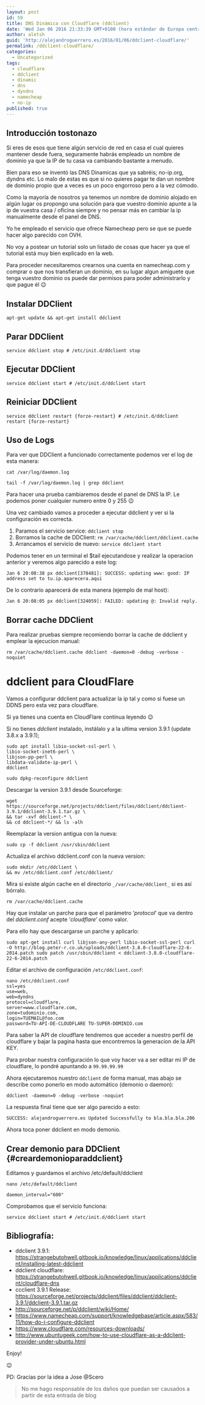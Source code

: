 ```yaml
---
layout: post
id: 59
title: DNS Dinámica con Cloudflare (ddclient)
date: 'Wed Jan 06 2016 21:33:39 GMT+0100 (hora estándar de Europa central)'
author: aletsh
guid: 'http://alejandroguerrero.es/2016/01/06/ddclient-cloudflare/'
permalink: /ddclient-cloudflare/
categories:
  - Uncategorized
tags:
  - cloudflare
  - ddclient
  - dinamic
  - dns
  - dyndns
  - namecheap
  - no-ip
published: true
---
```

## Introducción tostonazo

Si eres de esos que tiene algún servicio de red en casa el cual quieres mantener desde fuera, seguramente habrás empleado un nombre de dominio ya que la IP de tu casa va cambiando bastante a menudo.

Bien para eso se inventó las DNS Dinamicas que ya sabréis; no-ip.org, dyndns etc. Lo malo de estas es que si no quieres pagar te dan un nombre de dominio propio que a veces es un poco engorroso pero a la vez cómodo.

Como la mayoría de nosotros ya tenemos un nombre de dominio alojado en algún lugar os propongo una solución para que vuestro dominio apunte a la ip de vuestra casa / oficina siempre y no pensar más en cambiar la ip manualmente desde el panel de DNS.

Yo he empleado el servicio que ofrece Namecheap pero se que se puede hacer algo parecido con OVH.

No voy a postear un tutorial solo un listado de cosas que hacer ya que el tutorial está muy bien explicado en la web.

Para proceder necesitaremos crearnos una cuenta en namecheap.com y comprar o que nos transfieran un dominio, en su lugar algun amiguete que tenga vuestro dominio os puede dar permisos para poder administrarlo y que pague él 😉

## Instalar DDClient 

`apt-get update && apt-get install ddclient`

## Parar DDClient

`service ddclient stop # /etc/init.d/ddclient stop`

## Ejecutar DDClient 

`service ddclient start # /etc/init.d/ddclient start`

## Reiniciar DDClient 

`service ddclient restart {forze-restart} # /etc/init.d/ddclient restart {forze-restart}`

## Uso de Logs

Para ver que DDClient a funcionado correctamente podemos ver el log de esta manera:

`cat /var/log/daemon.log`

`tail -f /var/log/daemon.log | grep ddclient`

Para hacer una prueba cambiaremos desde el panel de DNS la IP. Le podemos poner cualquier numero entre 0 y 255 😉

Una vez cambiado vamos a proceder a ejecutar ddclient y ver si la configuración es correcta.

1. Paramos el servicio service: `ddclient stop`
2. Borramos la cache de DDClient: `rm /var/cache/ddclient/ddclient.cache` 
3. Arrancamos el servicio de nuevo: `service ddclient start`

Podemos tener en un terminal el $tail ejecutandose y realizar la operacion anterior y veremos algo parecido a este log:

`Jan 6 20:08:38 px ddclient[378481]: SUCCESS: updating www: good: IP address set to tu.ip.aparecera.aqui`

De lo contrario aparecerá de esta manera (ejemplo de mal host):

`Jan 6 20:08:05 px ddclient[324059]: FAILED: updating @: Invalid reply.`

## Borrar cache DDClient

Para realizar pruebas siempre recomiendo borrar la cache de ddclient y emplear la ejecucion manual:

`rm /var/cache/ddclient.cache ddclient -daemon=0 -debug -verbose -noquiet`

# ddclient para CloudFlare

Vamos a configurar ddclient para actualizar la ip tal y como si fuese un DDNS pero esta vez para cloudflare.

Si ya tienes una cuenta en CloudFlare continua leyendo 😉

Si no tienes _ddclient_ instalado, instálalo y a la ultima version 3.9.1 (update 3.8.x a 3.9.1);

    sudo apt install libio-socket-ssl-perl \
    libio-socket-inet6-perl \
    libjson-pp-perl \
    libdata-validate-ip-perl \
    ddclient

    sudo dpkg-reconfigure ddclient

Descargar la version 3.9.1 desde Sourceforge:

    wget https://sourceforge.net/projects/ddclient/files/ddclient/ddclient-3.9.1/ddclient-3.9.1.tar.gz \
    && tar -xvf ddclient-* \
    && cd ddclient-*/ && ls -alh
    
Reemplazar la version antigua con la nueva:

    sudo cp -f ddclient /usr/sbin/ddclient

Actualiza el archivo ddclient.conf con la nueva version:

    sudo mkdir /etc/ddclient \
    && mv /etc/ddclient.conf /etc/ddclient/

Mira si existe algún cache en el directorio `_/var/cache/ddclient_` si es así bórralo.

    rm /var/cache/ddclient.cache

Hay que instalar un parche para que el parámetro ‘_protocol_‘ que va dentro del _ddclient.conf_ acepte ‘_cloudflare_‘ como valor.

Para ello hay que descargarse un parche y aplicarlo:

    sudo apt-get install curl libjson-any-perl libio-socket-ssl-perl curl -O http://blog.peter-r.co.uk/uploads/ddclient-3.8.0-cloudflare-22-6-2014.patch sudo patch /usr/sbin/ddclient < ddclient-3.8.0-cloudflare-22-6-2014.patch

Editar el archivo de configuración `/etc/ddclient.conf`:

    nano /etc/ddclient.conf
    ssl=yes 
    use=web, 
    web=dyndns 
    protocol=cloudflare, 
    server=www.cloudflare.com, 
    zone=tudominio.com, 
    login=TUEMAIL@foo.com
    password=TU-API-DE-CLOUDFLARE TU-SUPER-DOMINIO.com

Para saber la API de cloudflare tendremos que acceder a nuestro perfil de cloudflare y bajar la pagina hasta que encontremos la generacion de la API KEY.

Para probar nuestra configuración lo que voy hacer va a ser editar mi IP de cloudflare, lo pondré apuntando a `99.99.99.99`

Ahora ejecutaremos nuestro `ddclient` de forma manual, mas abajo se describe como ponerlo en modo automático (demonio o daemon):

`ddclient -daemon=0 -debug -verbose -noquiet`

La respuesta final tiene que ser algo parecido a esto:

`SUCCESS: alejandroguerrero.es Updated Successfully to bla.bla.bla.206`

Ahora toca poner ddclient en modo demonio.

## Crear demonio para DDClient {#creardemonioparaddclient}

Editamos y guardamos el archivo /etc/default/ddclient

`nano /etc/default/ddclient` 

`daemon_interval="600"`

Comprobamos que el servicio funciona:

`service ddclient start # /etc/init.d/ddclient start`

## Bibliografía:

  * ddclient 3.9.1: <https://strangebutohwell.gitbook.io/knowledge/linux/applications/ddclient/installing-latest-ddclient>
  * ddclient cloudflare: <https://strangebutohwell.gitbook.io/knowledge/linux/applications/ddclient/cloudflare-dns>
  * ccclient 3.9.1 Release: <https://sourceforge.net/projects/ddclient/files/ddclient/ddclient-3.9.1/ddclient-3.9.1.tar.gz>
  * <http://sourceforge.net/p/ddclient/wiki/Home/>
  * <https://www.namecheap.com/support/knowledgebase/article.aspx/583/11/how-do-i-configure-ddclient>
  * <https://www.cloudflare.com/resources-downloads/>
  * <http://www.ubuntugeek.com/how-to-use-cloudflare-as-a-ddclient-provider-under-ubuntu.html>

Enjoy!

😉

PD: Gracias por la idea a Jose @Scero

> No me hago responsable de los daños que puedan ser causados a partir de esta entrada de blog

